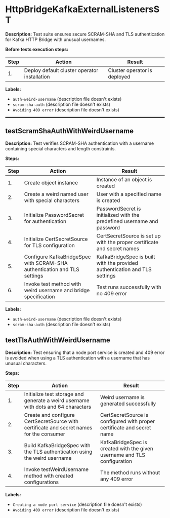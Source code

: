 # HttpBridgeKafkaExternalListenersST

**Description:** Test suite ensures secure SCRAM-SHA and TLS authentication for Kafka HTTP Bridge with unusual usernames.

**Before tests execution steps:**

| Step | Action | Result |
| - | - | - |
| 1. | Deploy default cluster operator installation | Cluster operator is deployed |

**Labels:**

* `auth-weird-username` (description file doesn't exists)
* `scram-sha-auth` (description file doesn't exists)
* `Avoiding 409 error` (description file doesn't exists)

<hr style="border:1px solid">

## testScramShaAuthWithWeirdUsername

**Description:** Test verifies SCRAM-SHA authentication with a username containing special characters and length constraints.

**Steps:**

| Step | Action | Result |
| - | - | - |
| 1. | Create object instance | Instance of an object is created |
| 2. | Create a weird named user with special characters | User with a specified name is created |
| 3. | Initialize PasswordSecret for authentication | PasswordSecret is initialized with the predefined username and password |
| 4. | Initialize CertSecretSource for TLS configuration | CertSecretSource is set up with the proper certificate and secret names |
| 5. | Configure KafkaBridgeSpec with SCRAM-SHA authentication and TLS settings | KafkaBridgeSpec is built with the provided authentication and TLS settings |
| 6. | Invoke test method with weird username and bridge specification | Test runs successfully with no 409 error |

**Labels:**

* `auth-weird-username` (description file doesn't exists)
* `scram-sha-auth` (description file doesn't exists)


## testTlsAuthWithWeirdUsername

**Description:** Test ensuring that a node port service is created and 409 error is avoided when using a TLS authentication with a username that has unusual characters.

**Steps:**

| Step | Action | Result |
| - | - | - |
| 1. | Initialize test storage and generate a weird username with dots and 64 characters | Weird username is generated successfully |
| 2. | Create and configure CertSecretSource with certificate and secret names for the consumer | CertSecretSource is configured with proper certificate and secret name |
| 3. | Build KafkaBridgeSpec with the TLS authentication using the weird username | KafkaBridgeSpec is created with the given username and TLS configuration |
| 4. | Invoke testWeirdUsername method with created configurations | The method runs without any 409 error |

**Labels:**

* `Creating a node port service` (description file doesn't exists)
* `Avoiding 409 error` (description file doesn't exists)

